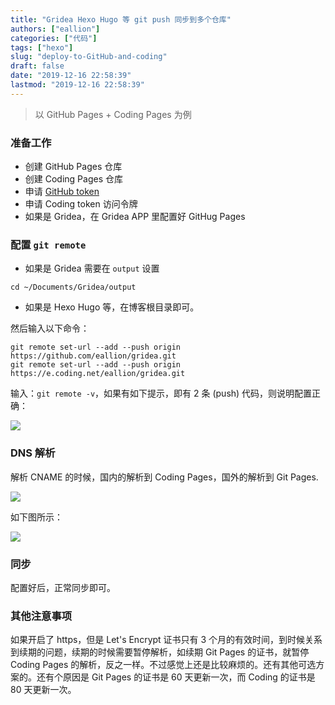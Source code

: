 ```yaml
---
title: "Gridea Hexo Hugo 等 git push 同步到多个仓库"
authors: ["eallion"]
categories: ["代码"]
tags: ["hexo"]
slug: "deploy-to-GitHub-and-coding"
draft: false
date: "2019-12-16 22:58:39"
lastmod: "2019-12-16 22:58:39"
---
```


> 以 GitHub Pages + Coding Pages 为例

### 准备工作

- 创建 GitHub Pages 仓库
- 创建 Coding Pages 仓库
- 申请 [GitHub token](https://github.com/settings/tokens/new)
- 申请 Coding token 访问令牌
- 如果是 Gridea，在 Gridea APP 里配置好 GitHug Pages

### 配置 `git remote`

- 如果是 Gridea 需要在 `output` 设置

```
cd ~/Documents/Gridea/output
```

- 如果是 Hexo Hugo 等，在博客根目录即可。

然后输入以下命令：

```
git remote set-url --add --push origin https://github.com/eallion/gridea.git
git remote set-url --add --push origin https://e.coding.net/eallion/gridea.git
```

输入：`git remote -v`，如果有如下提示，即有 2 条 (push) 代码，则说明配置正确：

![](https://images.eallion.com/images/2019/12/20191228231145.png)

### DNS 解析

解析 CNAME 的时候，国内的解析到 Coding Pages，国外的解析到 Git Pages.

![](https://images.eallion.com/images/2019/12/20191228231204.png)

如下图所示：

![](https://images.eallion.com/images/2019/12/20191228231217.png)

### 同步

配置好后，正常同步即可。

### 其他注意事项

如果开启了 https，但是 Let's Encrypt 证书只有 3 个月的有效时间，到时候关系到续期的问题，续期的时候需要暂停解析，如续期 Git Pages 的证书，就暂停 Coding Pages 的解析，反之一样。不过感觉上还是比较麻烦的。还有其他可选方案的。还有个原因是 Git Pages 的证书是 60 天更新一次，而 Coding 的证书是 80 天更新一次。
